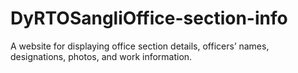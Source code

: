 # DyRTOSangliOffice-section-info
A website for displaying office section details, officers’ names, designations, photos, and work information.
